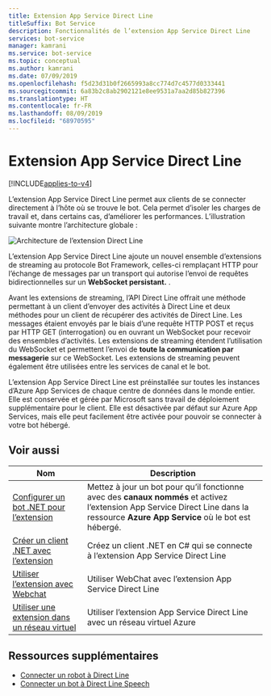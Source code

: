 ```yaml
---
title: Extension App Service Direct Line
titleSuffix: Bot Service
description: Fonctionnalités de l’extension App Service Direct Line
services: bot-service
manager: kamrani
ms.service: bot-service
ms.topic: conceptual
ms.author: kamrani
ms.date: 07/09/2019
ms.openlocfilehash: f5d23d31b0f2665993a8cc774d7c4577d0333441
ms.sourcegitcommit: 6a83b2c8ab2902121e8ee9531a7aa2d85b827396
ms.translationtype: HT
ms.contentlocale: fr-FR
ms.lasthandoff: 08/09/2019
ms.locfileid: "68970595"
---
```

# <a name="direct-line-app-service-extension"></a>Extension App Service Direct Line

[!INCLUDE[applies-to-v4](includes/applies-to.md)]

L’extension App Service Direct Line permet aux clients de se connecter directement à l’hôte où se trouve le bot. Cela permet d’isoler les charges de travail et, dans certains cas, d’améliorer les performances. L’illustration suivante montre l’architecture globale :

![Architecture de l’extension Direct Line](./media/channels/direct-line-extension-architecture.png)

L’extension App Service Direct Line ajoute un nouvel ensemble d’extensions de streaming au protocole Bot Framework, celles-ci remplaçant HTTP pour l’échange de messages par un transport qui autorise l’envoi de requêtes bidirectionnelles sur un **WebSocket persistant.** .

Avant les extensions de streaming, l’API Direct Line offrait une méthode permettant à un client d’envoyer des activités à Direct Line et deux méthodes pour un client de récupérer des activités de Direct Line. Les messages étaient envoyés par le biais d’une requête HTTP POST et reçus par HTTP GET (interrogation) ou en ouvrant un WebSocket pour recevoir des ensembles d’activités.
Les extensions de streaming étendent l’utilisation du WebSocket et permettent l’envoi de **toute la communication par messagerie** sur ce WebSocket. Les extensions de streaming peuvent également être utilisées entre les services de canal et le bot.

L’extension App Service Direct Line est préinstallée sur toutes les instances d’Azure App Services de chaque centre de données dans le monde entier. Elle est conservée et gérée par Microsoft sans travail de déploiement supplémentaire pour le client. Elle est désactivée par défaut sur Azure App Services, mais elle peut facilement être activée pour pouvoir se connecter à votre bot hébergé.


## <a name="see-also"></a>Voir aussi

|Nom|Description|
|---|---|
|[Configurer un bot .NET pour l’extension](bot-service-channel-directline-extension-net-bot.md)|Mettez à jour un bot pour qu’il fonctionne avec des **canaux nommés** et activez l’extension App Service Direct Line dans la ressource **Azure App Service** où le bot est hébergé.  |
|[Créer un client .NET avec l’extension](bot-service-channel-directline-extension-net-client.md)|Créez un client .NET en C# qui se connecte à l’extension App Service Direct Line|
|[Utiliser l’extension avec Webchat](bot-service-channel-directline-extension-webchat-client.md)|Utiliser WebChat avec l’extension App Service Direct Line|
|[Utiliser une extension dans un réseau virtuel](bot-service-channel-directline-extension-vnet.md)|Utiliser l’extension App Service Direct Line avec un réseau virtuel Azure|

## <a name="addtional-resources"></a>Ressources supplémentaires

- [Connecter un robot à Direct Line](bot-service-channel-connect-directline.md)
- [Connecter un bot à Direct Line Speech](bot-service-channel-connect-directlinespeech.md)
